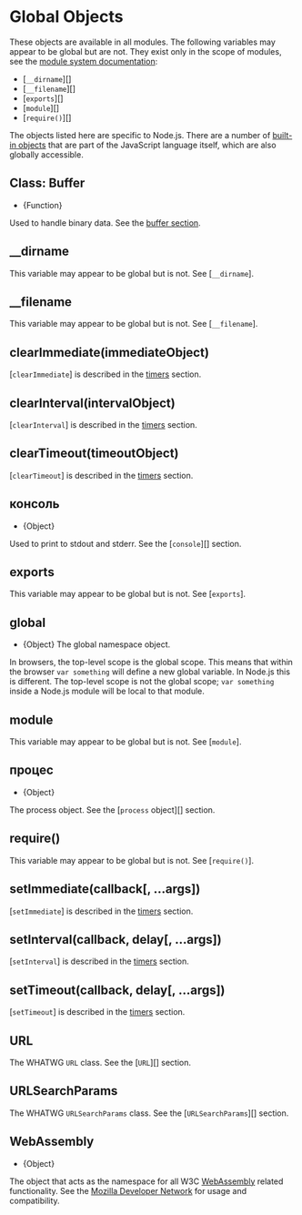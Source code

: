 # Global Objects

<!--introduced_in=v0.10.0-->
<!-- type=misc -->

These objects are available in all modules. The following variables may appear to be global but are not. They exist only in the scope of modules, see the [module system documentation](modules.html):

- [`__dirname`][]
- [`__filename`][]
- [`exports`][]
- [`module`][]
- [`require()`][]

The objects listed here are specific to Node.js. There are a number of [built-in objects](https://developer.mozilla.org/en-US/docs/Web/JavaScript/Reference/Global_Objects) that are part of the JavaScript language itself, which are also globally accessible.

## Class: Buffer
<!-- YAML
added: v0.1.103
-->

<!-- type=global -->

* {Function}

Used to handle binary data. See the [buffer section](buffer.html).

## \_\_dirname

This variable may appear to be global but is not. See [`__dirname`].

## \_\_filename

This variable may appear to be global but is not. See [`__filename`].

## clearImmediate(immediateObject)
<!-- YAML
added: v0.9.1
-->

<!--type=global-->

[`clearImmediate`] is described in the [timers](timers.html) section.

## clearInterval(intervalObject)
<!-- YAML
added: v0.0.1
-->

<!--type=global-->

[`clearInterval`] is described in the [timers](timers.html) section.

## clearTimeout(timeoutObject)
<!-- YAML
added: v0.0.1
-->

<!--type=global-->

[`clearTimeout`] is described in the [timers](timers.html) section.

## консоль
<!-- YAML
added: v0.1.100
-->

<!-- type=global -->

* {Object}

Used to print to stdout and stderr. See the [`console`][] section.

## exports

This variable may appear to be global but is not. See [`exports`].

## global
<!-- YAML
added: v0.1.27
-->

<!-- type=global -->

* {Object} The global namespace object.

In browsers, the top-level scope is the global scope. This means that within the browser `var something` will define a new global variable. In Node.js this is different. The top-level scope is not the global scope; `var something` inside a Node.js module will be local to that module.

## module

This variable may appear to be global but is not. See [`module`].

## процес
<!-- YAML
added: v0.1.7
-->

<!-- type=global -->

* {Object}

The process object. See the [`process` object][] section.

## require()

This variable may appear to be global but is not. See [`require()`].

## setImmediate(callback[, ...args])
<!-- YAML
added: v0.9.1
-->

<!-- type=global -->

[`setImmediate`] is described in the [timers](timers.html) section.

## setInterval(callback, delay[, ...args])
<!-- YAML
added: v0.0.1
-->

<!-- type=global -->

[`setInterval`] is described in the [timers](timers.html) section.

## setTimeout(callback, delay[, ...args])
<!-- YAML
added: v0.0.1
-->

<!-- type=global -->

[`setTimeout`] is described in the [timers](timers.html) section.

## URL
<!-- YAML
added: v10.0.0
-->

<!-- type=global -->

The WHATWG `URL` class. See the [`URL`][] section.

## URLSearchParams
<!-- YAML
added: v10.0.0
-->

<!-- type=global -->

The WHATWG `URLSearchParams` class. See the [`URLSearchParams`][] section.

## WebAssembly
<!-- YAML
added: v8.0.0
-->

<!-- type=global -->

* {Object}

The object that acts as the namespace for all W3C [WebAssembly](https://webassembly.org) related functionality. See the [Mozilla Developer Network](https://developer.mozilla.org/en-US/docs/WebAssembly) for usage and compatibility.
